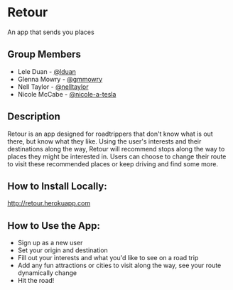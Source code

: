# Retour
An app that sends you places

## Group Members
* Lele Duan - [@lduan](https://github.com/lduan)
* Glenna Mowry - [@gmmowry](https://github.com/gmmowry)
* Nell Taylor - [@nelltaylor](https://github.com/nelltaylor)
* Nicole McCabe - [@nicole-a-tesla](https://github.com/nicole-a-tesla)

## Description
Retour is an app designed for roadtrippers that don't know what is out there, but know what they like. Using the user's interests and their destinations along the way, Retour will recommend stops along the way to places they might be interested in. Users can choose to change their route to visit these recommended places or keep driving and find some more.

## How to Install Locally:

http://retour.herokuapp.com

## How to Use the App:
- Sign up as a new user
- Set your origin and destination
- Fill out your interests and what you'd like to see on a road trip
- Add any fun attractions or cities to visit along the way, see your route dynamically change
- Hit the road!
